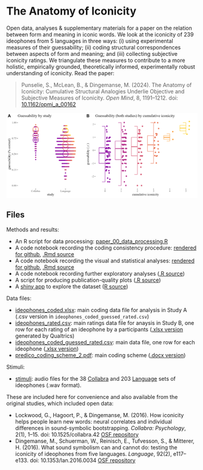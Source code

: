 # The Anatomy of Iconicity

Open data, analyses & supplementary materials for a paper on the relation between form and meaning in iconic words. We look at the iconicity of 239 ideophones from 5 languages in three ways: (i) using experimental measures of their guessability; (ii) coding structural correspondences between aspects of form and meaning; and (iii) collecting subjective iconicity ratings. We triangulate these measures to contribute to a more holistic, empirically grounded, theoretically informed, experimentally robust understanding of iconicity. Read the paper:

> Punselie, S., McLean, B., & Dingemanse, M. (2024). The Anatomy of Iconicity: Cumulative Structural Analogies Underlie Objective and Subjective Measures of Iconicity. *Open Mind*, 8, 1191–1212. doi: [10.1162/opmi_a_00162](https://doi.org/10.1162/opmi_a_00162)

![](figures/fig3-panelAB.png)

## Files

Methods and results: 
* An R script for data processing: [paper_00_data_processing.R](paper_00_data_processing.R)
* A code notebook recording the coding consistency procedure: [rendered for github](paper_01_consistency.md), [.Rmd source](paper_01_consistency.Rmd)
* A code notebook recording the visual and statistical analyses: [rendered for github](paper_02_main_analyses.md), [.Rmd source](paper_02_main_analyses.Rmd)
* A code notebook recording further exploratory analyses ([.R source](paper_03_exploratory_analyses.R))
* A script for producing publication-quality plots ([.R source](paper_04_publication_quality_plots.R))
* A [shiny app](https://bonnie-mclean.shinyapps.io/triangulatingiconicity/) to explore the dataset ([R source](app.R))

Data files: 
* [ideophones_coded.xlsx](data/ideophones_coded.xlsx): main coding data file for analysis in Study A (.csv version in `ideophones_coded_guessed_rated.csv`)
* [ideophones_rated.csv](data/ideophones_rated.csv): main ratings data file for anaysis in Study B, one row for each rating of an ideophone by a participants ([.xlsx version](data/ideophones_rated.xlsx) generated by Qualtrics)
* [ideophones_coded_guessed_rated.csv](data/ideophones_coded_guessed_rated.csv): main data file, one row for each ideophone ([.xlsx version](data/ideophones_coded_guessed_rated.xlsx))
* [predico_coding_scheme_2.pdf](data/predico_coding_scheme_2.pdf): main coding scheme ([.docx version](data/predico_coding_scheme_2.docx))

Stimuli:
* [stimuli](stimuli): audio files for the 38 [Collabra](stimuli/Collabra_audiofiles) and 203 [Language](stimuli/Language_audiofiles) sets of ideophones (.wav format).

These are included here for convenience and also available from the original studies, which included open data:
* Lockwood, G., Hagoort, P., & Dingemanse, M. (2016). How iconicity helps people learn new words: neural correlates and individual differences in sound-symbolic bootstrapping. *Collabra: Psychology*, 2(1), 1–15. doi: 10.1525/collabra.42 [OSF repository](https://osf.io/ema3t/) 
* Dingemanse, M., Schuerman, W., Reinisch, E., Tufvesson, S., & Mitterer, H. (2016). What sound symbolism can and cannot do: testing the iconicity of ideophones from five languages. *Language*, 92(2), e117–e133. doi: 10.1353/lan.2016.0034 [OSF repository](https://osf.io/cwmzr/)
